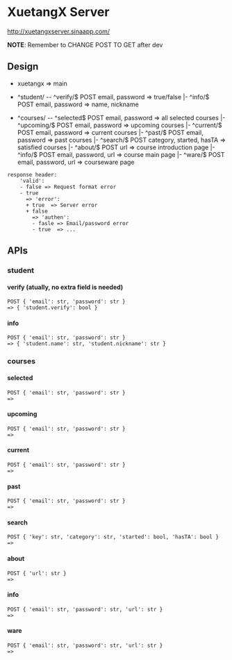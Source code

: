 XuetangX Server
===============

http://xuetangxserver.sinaapp.com/


**NOTE**: Remember to CHANGE POST TO GET after dev


Design
------

- xuetangx  => main

- ^student/ -- ^verify/$    POST email, password => true/false
            |- ^info/$      POST email, password => name, nickname

- ^courses/ -- ^selected$   POST email, password => all selected courses
            |- ^upcoming/$  POST email, password => upcoming courses
            |- ^current/$   POST email, password => current courses
            |- ^past/$      POST email, password => past courses
            |- ^search/$    POST category, started, hasTA => satisfied courses
            |- ^about/$     POST url => course introduction page
            |- ^info/$      POST email, password, url => course main page
            |- ^ware/$      POST email, password, url => courseware page

```
response header:
    'valid':
    - false => Request format error
    - true
      => 'error':
      + true  => Server error
      + false
        => 'authen':
        - fasle => Email/password error
        - true  => ...
```


APIs
----

### student

#### verify (atually, no extra field is needed)

    POST { 'email': str, 'password': str }
    => { 'student.verify': bool }

#### info

    POST { 'email': str, 'password': str }
    => { 'student.name': str, 'student.nickname': str }


### courses

#### selected

    POST { 'email': str, 'password': str }
    =>

#### upcoming

    POST { 'email': str, 'password': str }
    =>

#### current

    POST { 'email': str, 'password': str }
    =>

#### past

    POST { 'email': str, 'password': str }
    =>

#### search

    POST { 'key': str, 'category': str, 'started': bool, 'hasTA': bool }
    =>

#### about

    POST { 'url': str }
    =>

#### info

    POST { 'email': str, 'password': str, 'url': str }
    =>

#### ware

    POST { 'email': str, 'password': str, 'url': str }
    =>

